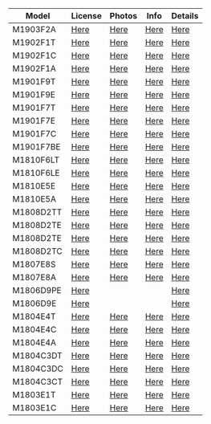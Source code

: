 | Model | License | Photos | Info | Details |
|---|---|---|---|---|
|M1903F2A|[Here](https://wap.tenaa.com.cn/WSFW/CertInfo.aspx?code=IXoAG%2bifKtj1zf2QxMKgKa%2buy2QW0GUV)|[Here](https://wap.tenaa.com.cn/WSFW/PicQuery2.aspx?code=IXoAG%2bifKtj1zf2QxMKgKa%2buy2QW0GUV)|[Here](https://wap.tenaa.com.cn/WSFW/ParamImportant.aspx?code=IXoAG%2bifKtj1zf2QxMKgKa%2buy2QW0GUV)|[Here](http://shouji.tenaa.com.cn/Mobile/MobileDetail.aspx?code=zDErPbEoeuC4xL7n2y32b6PHoI0aLoiDkUVMoXAzEH2GngesmOfkxA%3d%3d)|
|M1902F1T|[Here](https://wap.tenaa.com.cn/WSFW/CertInfo.aspx?code=IXoAG%2bifKtj1zf2QxMKgKQKMWQ84if3G)|[Here](https://wap.tenaa.com.cn/WSFW/PicQuery2.aspx?code=IXoAG%2bifKtj1zf2QxMKgKQKMWQ84if3G)|[Here](https://wap.tenaa.com.cn/WSFW/ParamImportant.aspx?code=IXoAG%2bifKtj1zf2QxMKgKQKMWQ84if3G)|[Here](http://shouji.tenaa.com.cn/Mobile/MobileDetail.aspx?code=zDErPbEoeuC4xL7n2y32b9fNuDZGlD7IKU9py1er%2fvjsSY6SdEmq6g%3d%3d)|
|M1902F1C|[Here](https://wap.tenaa.com.cn/WSFW/CertInfo.aspx?code=IXoAG%2bifKtj1zf2QxMKgKe7Brfi72bZu)|[Here](https://wap.tenaa.com.cn/WSFW/PicQuery2.aspx?code=IXoAG%2bifKtj1zf2QxMKgKe7Brfi72bZu)|[Here](https://wap.tenaa.com.cn/WSFW/ParamImportant.aspx?code=IXoAG%2bifKtj1zf2QxMKgKe7Brfi72bZu)|[Here](http://shouji.tenaa.com.cn/Mobile/MobileDetail.aspx?code=zDErPbEoeuC4xL7n2y32b11E06h2NPz7Phfk24FBitPm6chCM7QfHw%3d%3d)|
|M1902F1A|[Here](https://wap.tenaa.com.cn/WSFW/CertInfo.aspx?code=IXoAG%2bifKtj1zf2QxMKgKQbE6iX4bhem)|[Here](https://wap.tenaa.com.cn/WSFW/PicQuery2.aspx?code=IXoAG%2bifKtj1zf2QxMKgKQbE6iX4bhem)|[Here](https://wap.tenaa.com.cn/WSFW/ParamImportant.aspx?code=IXoAG%2bifKtj1zf2QxMKgKQbE6iX4bhem)|[Here](http://shouji.tenaa.com.cn/Mobile/MobileDetail.aspx?code=zDErPbEoeuC4xL7n2y32bzDqls6SdeaJD6%2fLU6MDJbH0mifHPYjwwg%3d%3d)|
|M1901F9T|[Here](https://wap.tenaa.com.cn/WSFW/CertInfo.aspx?code=IXoAG%2bifKtheEKD1YPH4CNrza09E7LcD)|[Here](https://wap.tenaa.com.cn/WSFW/PicQuery2.aspx?code=IXoAG%2bifKtheEKD1YPH4CNrza09E7LcD)|[Here](https://wap.tenaa.com.cn/WSFW/ParamImportant.aspx?code=IXoAG%2bifKtheEKD1YPH4CNrza09E7LcD)|[Here](http://shouji.tenaa.com.cn/Mobile/MobileDetail.aspx?code=zDErPbEoeuC4xL7n2y32b5uiI9eypcTyjPkVttu9SFbx8SyoUr9pkw%3d%3d)|
|M1901F9E|[Here](https://wap.tenaa.com.cn/WSFW/CertInfo.aspx?code=IXoAG%2bifKtheEKD1YPH4CLeGbs9nM2As)|[Here](https://wap.tenaa.com.cn/WSFW/PicQuery2.aspx?code=IXoAG%2bifKtheEKD1YPH4CLeGbs9nM2As)|[Here](https://wap.tenaa.com.cn/WSFW/ParamImportant.aspx?code=IXoAG%2bifKtheEKD1YPH4CLeGbs9nM2As)|[Here](http://shouji.tenaa.com.cn/Mobile/MobileDetail.aspx?code=zDErPbEoeuC4xL7n2y32b8ysrcw3C1uXuz20Zg%2bkULP09qIsoLR7jA%3d%3d)|
|M1901F7T|[Here](https://wap.tenaa.com.cn/WSFW/CertInfo.aspx?code=IXoAG%2bifKtheEKD1YPH4CLXSjZutvBQ%2b)|[Here](https://wap.tenaa.com.cn/WSFW/PicQuery2.aspx?code=IXoAG%2bifKtheEKD1YPH4CLXSjZutvBQ%2b)|[Here](https://wap.tenaa.com.cn/WSFW/ParamImportant.aspx?code=IXoAG%2bifKtheEKD1YPH4CLXSjZutvBQ%2b)|[Here](http://shouji.tenaa.com.cn/Mobile/MobileDetail.aspx?code=iOkwV7UWhfBT7wenlphQgfRwbmzcxhnrjKUqPJgU787m5JbsS4QF0w%3d%3d)|
|M1901F7E|[Here](https://wap.tenaa.com.cn/WSFW/CertInfo.aspx?code=IXoAG%2bifKtheEKD1YPH4CGcTjuwvIXhs)|[Here](https://wap.tenaa.com.cn/WSFW/PicQuery2.aspx?code=IXoAG%2bifKtheEKD1YPH4CGcTjuwvIXhs)|[Here](https://wap.tenaa.com.cn/WSFW/ParamImportant.aspx?code=IXoAG%2bifKtheEKD1YPH4CGcTjuwvIXhs)|[Here](http://shouji.tenaa.com.cn/Mobile/MobileDetail.aspx?code=iOkwV7UWhfBT7wenlphQgc891w1rQvUZVPrGUBK0Aje1eA3KefQ5RA%3d%3d)|
|M1901F7C|[Here](https://wap.tenaa.com.cn/WSFW/CertInfo.aspx?code=IXoAG%2bifKtheEKD1YPH4CPkH9USkvGj9)|[Here](https://wap.tenaa.com.cn/WSFW/PicQuery2.aspx?code=IXoAG%2bifKtheEKD1YPH4CPkH9USkvGj9)|[Here](https://wap.tenaa.com.cn/WSFW/ParamImportant.aspx?code=IXoAG%2bifKtheEKD1YPH4CPkH9USkvGj9)|[Here](http://shouji.tenaa.com.cn/Mobile/MobileDetail.aspx?code=iOkwV7UWhfBT7wenlphQgeJZrwHqjxQzmiFM%2fB2ztmp0xzS60C2iJQ%3d%3d)|
|M1901F7BE|[Here](https://wap.tenaa.com.cn/WSFW/CertInfo.aspx?code=IXoAG%2bifKtj1zf2QxMKgKb4jEsO3doQD)|[Here](https://wap.tenaa.com.cn/WSFW/PicQuery2.aspx?code=IXoAG%2bifKtj1zf2QxMKgKb4jEsO3doQD)|[Here](https://wap.tenaa.com.cn/WSFW/ParamImportant.aspx?code=IXoAG%2bifKtj1zf2QxMKgKb4jEsO3doQD)|[Here](http://shouji.tenaa.com.cn/Mobile/MobileDetail.aspx?code=iOkwV7UWhfBT7wenlphQgeWUXhO1C%2fQgwVWzYdcwE7eXQuRM4dHZLw%3d%3d)|
|M1810F6LT|[Here](https://wap.tenaa.com.cn/WSFW/CertInfo.aspx?code=IXoAG%2bifKtj1zf2QxMKgKT88tY3ywbDn)|[Here](https://wap.tenaa.com.cn/WSFW/PicQuery2.aspx?code=IXoAG%2bifKtj1zf2QxMKgKT88tY3ywbDn)|[Here](https://wap.tenaa.com.cn/WSFW/ParamImportant.aspx?code=IXoAG%2bifKtj1zf2QxMKgKT88tY3ywbDn)|[Here](http://shouji.tenaa.com.cn/Mobile/MobileDetail.aspx?code=iOkwV7UWhfC5gTAFvO5LkRDxwXRS1eg21UNPHgvEYw1FWcLDlwOfsA%3d%3d)|
|M1810F6LE|[Here](https://wap.tenaa.com.cn/WSFW/CertInfo.aspx?code=IXoAG%2bifKtj1zf2QxMKgKfeLqixwSP42)|[Here](https://wap.tenaa.com.cn/WSFW/PicQuery2.aspx?code=IXoAG%2bifKtj1zf2QxMKgKfeLqixwSP42)|[Here](https://wap.tenaa.com.cn/WSFW/ParamImportant.aspx?code=IXoAG%2bifKtj1zf2QxMKgKfeLqixwSP42)|[Here](http://shouji.tenaa.com.cn/Mobile/MobileDetail.aspx?code=iOkwV7UWhfC5gTAFvO5Lkay%2b7Eidl9l0hMLhRMpEjqz%2bZp5Z4ieooQ%3d%3d)|
|M1810E5E|[Here](https://wap.tenaa.com.cn/WSFW/CertInfo.aspx?code=IXoAG%2bifKtheEKD1YPH4CD4t7Ftw0mGh)|[Here](https://wap.tenaa.com.cn/WSFW/PicQuery2.aspx?code=IXoAG%2bifKtheEKD1YPH4CD4t7Ftw0mGh)|[Here](https://wap.tenaa.com.cn/WSFW/ParamImportant.aspx?code=IXoAG%2bifKtheEKD1YPH4CD4t7Ftw0mGh)|[Here](http://shouji.tenaa.com.cn/Mobile/MobileDetail.aspx?code=zDErPbEoeuAUCC2CA9dkLV0712%2fWjJ51l1EOBsRuFF6%2bTCSAQPjl0w%3d%3d)|
|M1810E5A|[Here](https://wap.tenaa.com.cn/WSFW/CertInfo.aspx?code=IXoAG%2bifKtheEKD1YPH4CMgyuDlUDkmE)|[Here](https://wap.tenaa.com.cn/WSFW/PicQuery2.aspx?code=IXoAG%2bifKtheEKD1YPH4CMgyuDlUDkmE)|[Here](https://wap.tenaa.com.cn/WSFW/ParamImportant.aspx?code=IXoAG%2bifKtheEKD1YPH4CMgyuDlUDkmE)|[Here](http://shouji.tenaa.com.cn/Mobile/MobileDetail.aspx?code=zDErPbEoeuAUCC2CA9dkLYerEY0FSBuqrsVQdzUI57MGGe%2bJnWZYBA%3d%3d)|
|M1808D2TT|[Here](https://wap.tenaa.com.cn/WSFW/CertInfo.aspx?code=IXoAG%2bifKtheEKD1YPH4CFwXUICp6k1k)|[Here](https://wap.tenaa.com.cn/WSFW/PicQuery2.aspx?code=IXoAG%2bifKtheEKD1YPH4CFwXUICp6k1k)|[Here](https://wap.tenaa.com.cn/WSFW/ParamImportant.aspx?code=IXoAG%2bifKtheEKD1YPH4CFwXUICp6k1k)|[Here](http://shouji.tenaa.com.cn/Mobile/MobileDetail.aspx?code=zDErPbEoeuCQbxt1GYrmKLnMgMSqxUqirL02xKUCFYetjL4%2bJwQgDw%3d%3d)|
|M1808D2TE|[Here](https://wap.tenaa.com.cn/WSFW/CertInfo.aspx?code=IXoAG%2bifKtheEKD1YPH4CO%2bRs4P%2baLkf)|[Here](https://wap.tenaa.com.cn/WSFW/PicQuery2.aspx?code=IXoAG%2bifKtheEKD1YPH4CO%2bRs4P%2baLkf)|[Here](https://wap.tenaa.com.cn/WSFW/ParamImportant.aspx?code=IXoAG%2bifKtheEKD1YPH4CO%2bRs4P%2baLkf)|[Here](http://shouji.tenaa.com.cn/Mobile/MobileDetail.aspx?code=zDErPbEoeuCQbxt1GYrmKO5wdNXjH7G4P9ZXrgTHHuPlWUIKAt1cXA%3d%3d)|
|M1808D2TE|[Here](https://wap.tenaa.com.cn/WSFW/CertInfo.aspx?code=IXoAG%2bifKtheEKD1YPH4CO%2bRs4P%2baLkf)|[Here](https://wap.tenaa.com.cn/WSFW/PicQuery2.aspx?code=IXoAG%2bifKtheEKD1YPH4CO%2bRs4P%2baLkf)|[Here](https://wap.tenaa.com.cn/WSFW/ParamImportant.aspx?code=IXoAG%2bifKtheEKD1YPH4CO%2bRs4P%2baLkf)|[Here](http://shouji.tenaa.com.cn/Mobile/MobileDetail.aspx?code=zDErPbEoeuCQbxt1GYrmKO5wdNXjH7G4P9ZXrgTHHuPlWUIKAt1cXA%3d%3d)|
|M1808D2TC|[Here](https://wap.tenaa.com.cn/WSFW/CertInfo.aspx?code=IXoAG%2bifKtheEKD1YPH4CP3fglcj0LdK)|[Here](https://wap.tenaa.com.cn/WSFW/PicQuery2.aspx?code=IXoAG%2bifKtheEKD1YPH4CP3fglcj0LdK)|[Here](https://wap.tenaa.com.cn/WSFW/ParamImportant.aspx?code=IXoAG%2bifKtheEKD1YPH4CP3fglcj0LdK)|[Here](http://shouji.tenaa.com.cn/Mobile/MobileDetail.aspx?code=zDErPbEoeuCQbxt1GYrmKF2wids1qKPkf0lchEI3UL%2ft9skAePp2Cg%3d%3d)|
|M1807E8S|[Here](https://wap.tenaa.com.cn/WSFW/CertInfo.aspx?code=IXoAG%2bifKtheEKD1YPH4CKxpm1umX4bJ)|[Here](https://wap.tenaa.com.cn/WSFW/PicQuery2.aspx?code=IXoAG%2bifKtheEKD1YPH4CKxpm1umX4bJ)|[Here](https://wap.tenaa.com.cn/WSFW/ParamImportant.aspx?code=IXoAG%2bifKtheEKD1YPH4CKxpm1umX4bJ)|[Here](http://shouji.tenaa.com.cn/Mobile/MobileDetail.aspx?code=zDErPbEoeuCQbxt1GYrmKP0o4kkAOO1Z2uxpce0pvvyPQvooOzvhwQ%3d%3d)|
|M1807E8A|[Here](https://wap.tenaa.com.cn/WSFW/CertInfo.aspx?code=IXoAG%2bifKtheEKD1YPH4CDtNwuvm6YSD)|[Here](https://wap.tenaa.com.cn/WSFW/PicQuery2.aspx?code=IXoAG%2bifKtheEKD1YPH4CDtNwuvm6YSD)|[Here](https://wap.tenaa.com.cn/WSFW/ParamImportant.aspx?code=IXoAG%2bifKtheEKD1YPH4CDtNwuvm6YSD)|[Here](http://shouji.tenaa.com.cn/Mobile/MobileDetail.aspx?code=zDErPbEoeuCQbxt1GYrmKA3c0BLZdk4fw7aLBdPbssN1larT0YlXxA%3d%3d)|
|M1806D9PE|[Here](https://wap.tenaa.com.cn/WSFW/CertInfo.aspx?code=Qh7SIZaNxkB9kLHUCIQJKoG%2f5PQywOvF)|||[Here]()|
|M1806D9E|[Here](https://wap.tenaa.com.cn/WSFW/CertInfo.aspx?code=Qh7SIZaNxkB9kLHUCIQJKvzU23Bo9CkN)|||[Here]()|
|M1804E4T|[Here](https://wap.tenaa.com.cn/WSFW/CertInfo.aspx?code=IXoAG%2bifKtheEKD1YPH4CJnklc570ioV)|[Here](https://wap.tenaa.com.cn/WSFW/PicQuery2.aspx?code=IXoAG%2bifKtheEKD1YPH4CJnklc570ioV)|[Here](https://wap.tenaa.com.cn/WSFW/ParamImportant.aspx?code=IXoAG%2bifKtheEKD1YPH4CJnklc570ioV)|[Here](http://shouji.tenaa.com.cn/Mobile/MobileDetail.aspx?code=zDErPbEoeuCQbxt1GYrmKEBoIHGhJNMarvqgI3D0vGxIerlJk%2bDiRg%3d%3d)|
|M1804E4C|[Here](https://wap.tenaa.com.cn/WSFW/CertInfo.aspx?code=IXoAG%2bifKtheEKD1YPH4CMBs0y6nS88k)|[Here](https://wap.tenaa.com.cn/WSFW/PicQuery2.aspx?code=IXoAG%2bifKtheEKD1YPH4CMBs0y6nS88k)|[Here](https://wap.tenaa.com.cn/WSFW/ParamImportant.aspx?code=IXoAG%2bifKtheEKD1YPH4CMBs0y6nS88k)|[Here](http://shouji.tenaa.com.cn/Mobile/MobileDetail.aspx?code=zDErPbEoeuCQbxt1GYrmKM5jScK7L3YEFjs376EuZqV%2fWQsfDyNc0w%3d%3d)|
|M1804E4A|[Here](https://wap.tenaa.com.cn/WSFW/CertInfo.aspx?code=IXoAG%2bifKtheEKD1YPH4CPsbvh%2bbg%2b1v)|[Here](https://wap.tenaa.com.cn/WSFW/PicQuery2.aspx?code=IXoAG%2bifKtheEKD1YPH4CPsbvh%2bbg%2b1v)|[Here](https://wap.tenaa.com.cn/WSFW/ParamImportant.aspx?code=IXoAG%2bifKtheEKD1YPH4CPsbvh%2bbg%2b1v)|[Here](http://shouji.tenaa.com.cn/Mobile/MobileDetail.aspx?code=zDErPbEoeuCQbxt1GYrmKHwANC5YU9hn%2fmltQCmigNrCKyluWjJByw%3d%3d)|
|M1804C3DT|[Here](https://wap.tenaa.com.cn/WSFW/CertInfo.aspx?code=IXoAG%2bifKtheEKD1YPH4CIoTn2rvNcUg)|[Here](https://wap.tenaa.com.cn/WSFW/PicQuery2.aspx?code=IXoAG%2bifKtheEKD1YPH4CIoTn2rvNcUg)|[Here](https://wap.tenaa.com.cn/WSFW/ParamImportant.aspx?code=IXoAG%2bifKtheEKD1YPH4CIoTn2rvNcUg)|[Here](http://shouji.tenaa.com.cn/Mobile/MobileDetail.aspx?code=zDErPbEoeuCQbxt1GYrmKCLYYpqmMiJ1a8lvaLDuSXSCqrD4JDRXxQ%3d%3d)|
|M1804C3DC|[Here](https://wap.tenaa.com.cn/WSFW/CertInfo.aspx?code=IXoAG%2bifKtheEKD1YPH4CI7Ec8Elz2tv)|[Here](https://wap.tenaa.com.cn/WSFW/PicQuery2.aspx?code=IXoAG%2bifKtheEKD1YPH4CI7Ec8Elz2tv)|[Here](https://wap.tenaa.com.cn/WSFW/ParamImportant.aspx?code=IXoAG%2bifKtheEKD1YPH4CI7Ec8Elz2tv)|[Here](http://shouji.tenaa.com.cn/Mobile/MobileDetail.aspx?code=zDErPbEoeuCQbxt1GYrmKEwQqMidIsRUazsouS4If8IGOlEi6l0PNQ%3d%3d)|
|M1804C3CT|[Here](https://wap.tenaa.com.cn/WSFW/CertInfo.aspx?code=IXoAG%2bifKtheEKD1YPH4CPx1W3eT1hJS)|[Here](https://wap.tenaa.com.cn/WSFW/PicQuery2.aspx?code=IXoAG%2bifKtheEKD1YPH4CPx1W3eT1hJS)|[Here](https://wap.tenaa.com.cn/WSFW/ParamImportant.aspx?code=IXoAG%2bifKtheEKD1YPH4CPx1W3eT1hJS)|[Here](http://shouji.tenaa.com.cn/Mobile/MobileDetail.aspx?code=zDErPbEoeuCQbxt1GYrmKMUKUkugVtXVN2%2f4PRNxQmDrcU%2fsSn404A%3d%3d)|
|M1803E1T|[Here](https://wap.tenaa.com.cn/WSFW/CertInfo.aspx?code=IXoAG%2bifKtheEKD1YPH4CIEBVJricjH4)|[Here](https://wap.tenaa.com.cn/WSFW/PicQuery2.aspx?code=IXoAG%2bifKtheEKD1YPH4CIEBVJricjH4)|[Here](https://wap.tenaa.com.cn/WSFW/ParamImportant.aspx?code=IXoAG%2bifKtheEKD1YPH4CIEBVJricjH4)|[Here](http://shouji.tenaa.com.cn/Mobile/MobileDetail.aspx?code=zDErPbEoeuCQbxt1GYrmKPW%2bIAMEOVKd6XWQZ8XBgNc2bO%2bGMlZIrw%3d%3d)|
|M1803E1C|[Here](https://wap.tenaa.com.cn/WSFW/CertInfo.aspx?code=IXoAG%2bifKtheEKD1YPH4CGkmBGRwJ%2fJk)|[Here](https://wap.tenaa.com.cn/WSFW/PicQuery2.aspx?code=IXoAG%2bifKtheEKD1YPH4CGkmBGRwJ%2fJk)|[Here](https://wap.tenaa.com.cn/WSFW/ParamImportant.aspx?code=IXoAG%2bifKtheEKD1YPH4CGkmBGRwJ%2fJk)|[Here](http://shouji.tenaa.com.cn/Mobile/MobileDetail.aspx?code=zDErPbEoeuCQbxt1GYrmKI4wW5H6iMKE4twqV01HnS0qCruj8T8v%2bg%3d%3d)|
